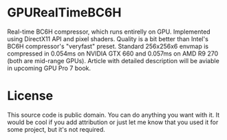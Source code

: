 GPURealTimeBC6H
=======

Real-time BC6H compressor, which runs entirelly on GPU. Implemented using DirectX11 API and pixel shaders. Quality is a bit better than Intel's BC6H compressor's "veryfast" preset. Standard 256x256x6 envmap is compressed in 0.054ms on NVIDIA GTX 660 and 0.057ms on AMD R9 270 (both are mid-range GPUs). Article with detailed description will be aviable in upcoming GPU Pro 7 book.

License
===

This source code is public domain. You can do anything you want with it. It would be cool if you add attribution or just let me know that you used it for some project, but it's not required.
